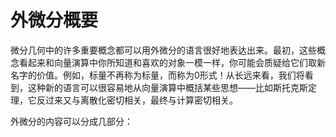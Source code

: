 # 外微分概要

微分几何中的许多重要概念都可以用外微分的语言很好地表达出来。最初，这些概念看起来和向量演算中你所知道和喜欢的对象一模一样，你可能会质疑给它们取新名字的价值。例如，标量不再称为标量，而称为0形式！从长远来看，我们将看到，这种新的语言可以很容易地从向量演算中概括某些思想——比如斯托克斯定理，它反过来又与离散化密切相关，最终与计算密切相关。

外微分的内容可以分成几部分：

